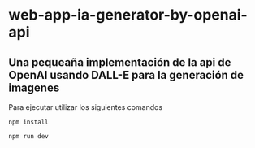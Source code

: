 # web-app-ia-generator-by-openai-api

## Una pequeaña implementación de la api de OpenAI usando DALL-E para la generación de imagenes

Para ejecutar utilizar los siguientes comandos

``npm install``

``npm run dev``

